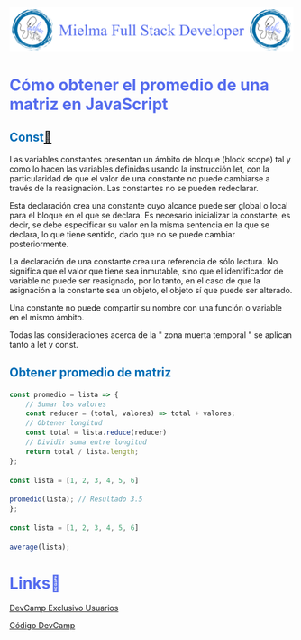 ![Logo Mielma](logo/Logo%20Encabezado.png)

# <b><font color="#556CEE">Cómo obtener el promedio de una matriz en JavaScript</font></b>

## <b><font color="#006cb5">Const[🔗](https://developer.mozilla.org/es/docs/Web/JavaScript/Reference/Statements/const)</font></b>
Las variables constantes presentan un ámbito de bloque (block scope) tal y como lo hacen las variables definidas usando la instrucción let, con la particularidad de que el valor de una constante no puede cambiarse a través de la reasignación. Las constantes no se pueden redeclarar.

Esta declaración crea una constante cuyo alcance puede ser global o local para el bloque en el que se declara. Es necesario inicializar la constante, es decir, se debe especificar su valor en la misma sentencia en la que se declara, lo que tiene sentido, dado que no se puede cambiar posteriormente.

La declaración de una constante crea una referencia de sólo lectura. No significa que el valor que tiene sea inmutable, sino que el identificador de variable no puede ser reasignado, por lo tanto, en el caso de que la asignación a la constante sea un objeto, el objeto sí que puede ser alterado.

Una constante no puede compartir su nombre con una función o variable en el mismo ámbito.

Todas las consideraciones acerca de la " zona muerta temporal " se aplican tanto a let y const.

## <b><font color="#006cb5">Obtener promedio de matriz</font></b>

```js
const promedio = lista => {
    // Sumar los valores
    const reducer = (total, valores) => total + valores;
    // Obtener longitud   
    const total = lista.reduce(reducer)
    // Dividir suma entre longitud
    return total / lista.length;
};

const lista = [1, 2, 3, 4, 5, 6]

promedio(lista); // Resultado 3.5
};

const lista = [1, 2, 3, 4, 5, 6]

average(lista);
```


<!-- ## <b><font color="#006cb5">Coding Exercise</font></b> -->

# <b><font color="#556CEE">Links🔗</font></b>

[DevCamp Exclusivo Usuarios](https://basque.devcamp.com/pt-full-stack-development-javascript-python-react/guide/how-to-get-average-array-javascript)  

[Código DevCamp](https://github.com/bottega-code-school/javascript-code-exercises/blob/master/data-structures/get-average.js)

<!-- [Código Mielma](https://github.com/ElizabethMaranon/Full-Stack/blob/525628f54f0d932e1abaf49ff8fa343e33153f96/JavaScript/18_Obtener_Promedio_Matriz_JS.js) -->